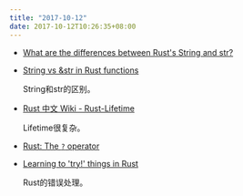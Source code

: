 ```yaml
---
title: "2017-10-12"
date: 2017-10-12T10:26:35+08:00
---
```


+ [What are the differences between Rust's String and str?](https://stackoverflow.com/questions/24158114/what-are-the-differences-between-rusts-string-and-str)
+ [String vs &str in Rust functions](http://hermanradtke.com/2015/05/03/string-vs-str-in-rust-functions.html)

    String和str的区别。

+ [Rust 中文 Wiki - Rust-Lifetime](https://wiki.rust-china.org/Rust-Lifetime)

    Lifetime很复杂。

+ [Rust: The `?` operator](https://m4rw3r.github.io/rust-questionmark-operator)
+ [Learning to 'try!' things in Rust](http://www.jonathanturner.org/2015/11/learning-to-try-things-in-rust.html)

    Rust的错误处理。
